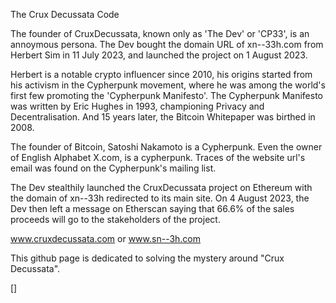 The Crux Decussata Code

The founder of CruxDecussata, known only as 'The Dev' or 'CP33', is an annoymous persona. The Dev bought the domain URL of xn--33h.com from Herbert Sim in 11 July 2023, and launched the project on 1 August 2023.

Herbert is a notable crypto influencer since 2010, his origins started from his activism in the Cypherpunk movement, where he was among the world's first few promoting the 'Cypherpunk Manifesto'. The Cypherpunk Manifesto was written by Eric Hughes in 1993, championing Privacy and Decentralisation. And 15 years later, the Bitcoin Whitepaper was birthed in 2008.

The founder of Bitcoin, Satoshi Nakamoto is a Cypherpunk. Even the owner of English Alphabet X.com, is a cypherpunk. Traces of the website url's email was found on the Cypherpunk's mailing list.

The Dev stealthily launched the CruxDecussata project on Ethereum with the domain of xn--33h redirected to its main site. On 4 August 2023, the Dev then left a message on Etherscan saying that 66.6% of the sales proceeds will go to the stakeholders of the project.

www.cruxdecussata.com or www.sn--3h.com

This github page is dedicated to solving the mystery around "Crux Decussata".

[]
